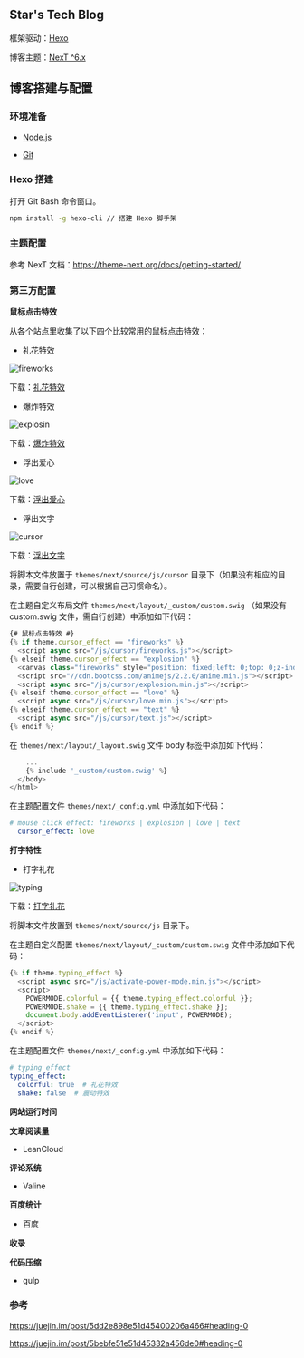## Star's Tech Blog

框架驱动：[Hexo](https://hexo.io/zh-cn/)  

博客主题：[NexT ^6.x](https://github.com/theme-next/hexo-theme-next)

## 博客搭建与配置

### 环境准备

- [Node.js](http://nodejs.org/)

- [Git](http://git-scm.com/)

### Hexo 搭建

打开 Git Bash 命令窗口。

```bash
npm install -g hexo-cli // 搭建 Hexo 脚手架
```

### 主题配置

参考 NexT 文档：https://theme-next.org/docs/getting-started/


### 第三方配置

**鼠标点击特效**

从各个站点里收集了以下四个比较常用的鼠标点击特效：

- 礼花特效

![fireworks](asset/imgs/cursor-fireworks.gif)  

下载：[礼花特效](asset/js/firework.js)



- 爆炸特效

![explosin](asset/imgs/cursor-explosion.gif)  

下载：[爆炸特效](asset/js/explosion.min.js)

- 浮出爱心

![love](asset/imgs/cursor-love.gif)  

下载：[浮出爱心](asset/js/love.min.js)

- 浮出文字

![cursor](asset/imgs/cursor-text.gif)  

下载：[浮出文字](asset/js/text.js)


将脚本文件放置于 `themes/next/source/js/cursor` 目录下（如果没有相应的目录，需要自行创建，可以根据自己习惯命名）。

在主题自定义布局文件 `themes/next/layout/_custom/custom.swig` （如果没有 custom.swig 文件，需自行创建）中添加如下代码：

```js
{# 鼠标点击特效 #}
{% if theme.cursor_effect == "fireworks" %}
  <script async src="/js/cursor/fireworks.js"></script>
{% elseif theme.cursor_effect == "explosion" %}
  <canvas class="fireworks" style="position: fixed;left: 0;top: 0;z-index: 1; pointer-events: none;" ></canvas>
  <script src="//cdn.bootcss.com/animejs/2.2.0/anime.min.js"></script>
  <script async src="/js/cursor/explosion.min.js"></script>
{% elseif theme.cursor_effect == "love" %}
  <script async src="/js/cursor/love.min.js"></script>
{% elseif theme.cursor_effect == "text" %}
  <script async src="/js/cursor/text.js"></script>
{% endif %}
```

在 `themes/next/layout/_layout.swig` 文件 body 标签中添加如下代码：

```js
    ...
    {% include '_custom/custom.swig' %}
  </body>
</html>
```

在主题配置文件 `themes/next/_config.yml` 中添加如下代码：

```yml
# mouse click effect: fireworks | explosion | love | text 
  cursor_effect: love
```

**打字特性**

- 打字礼花

![typing](asset/imgs/typing-effect.gif)

下载：[打字礼花](asset/js/activate-power-mode.min.js)  

将脚本文件放置到 `themes/next/source/js` 目录下。

在主题自定义配置 `themes/next/layout/_custom/custom.swig` 文件中添加如下代码：

```js
{% if theme.typing_effect %}
  <script async src="/js/activate-power-mode.min.js"></script>
  <script>
    POWERMODE.colorful = {{ theme.typing_effect.colorful }};
    POWERMODE.shake = {{ theme.typing_effect.shake }};
    document.body.addEventListener('input', POWERMODE);
  </script>
{% endif %}
```

在主题配置文件 `themes/next/_config.yml` 中添加如下代码：

```yml
# typing effect
typing_effect:
  colorful: true  # 礼花特效
  shake: false  # 震动特效
```



**网站运行时间**



**文章阅读量**

- LeanCloud


**评论系统**

- Valine


**百度统计**

- 百度


**收录**





**代码压缩**

- gulp


### 参考

https://juejin.im/post/5dd2e898e51d45400206a466#heading-0

https://juejin.im/post/5bebfe51e51d45332a456de0#heading-0


